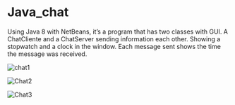 # Java_chat
Using Java 8 with NetBeans, it’s a program that has two classes with GUI. A ChatCliente and a ChatServer sending information each other. Showing a stopwatch and a clock in the window. Each message sent shows the time the message was received.

![chat1](https://user-images.githubusercontent.com/46696166/92870646-ec2b1580-f3b8-11ea-8a7f-bea34f7652f3.jpg)

![Chat2](https://user-images.githubusercontent.com/46696166/92870691-fbaa5e80-f3b8-11ea-925d-ffdd8300d8b4.jpg)

![Chat3](https://user-images.githubusercontent.com/46696166/92870756-0cf36b00-f3b9-11ea-8c54-2cf14dc14424.jpg)
